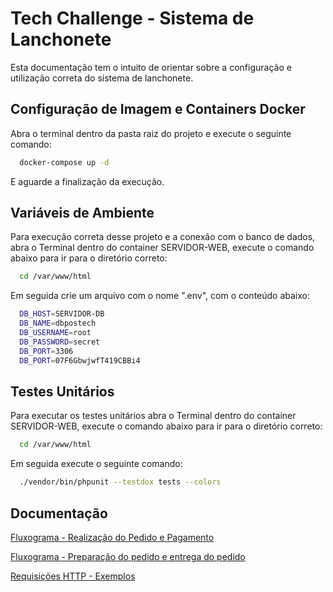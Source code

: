 
# Tech Challenge - Sistema de Lanchonete

Esta documentação tem o intuito de orientar sobre a configuração e utilização correta do sistema de lanchonete.


## Configuração de Imagem e Containers Docker

Abra o terminal dentro da pasta raiz do projeto e execute o seguinte comando: 

```bash
  docker-compose up -d
```
E aguarde a finalização da execução. 


## Variáveis de Ambiente

Para execução correta desse projeto e a conexão com o banco de dados, abra o Terminal dentro do container SERVIDOR-WEB, execute o comando abaixo para ir para o diretório correto: 

```bash
  cd /var/www/html
```

Em seguida crie um arquivo com o nome ".env", com o conteúdo abaixo: 

```bash
  DB_HOST=SERVIDOR-DB
  DB_NAME=dbpostech
  DB_USERNAME=root
  DB_PASSWORD=secret
  DB_PORT=3306
  DB_PORT=07F6GbwjwfT419CBBi4
```


## Testes Unitários

Para executar os testes unitários abra o Terminal dentro do container SERVIDOR-WEB, execute o comando abaixo para ir para o diretório correto: 

```bash
  cd /var/www/html
```

Em seguida execute o seguinte comando:

```bash
  ./vendor/bin/phpunit --testdox tests --colors
```


## Documentação

[Fluxograma - Realização do Pedido e Pagamento](https://miro.com/app/board/uXjVMAbdRp0=/?share_link_id=567814725228)

[Fluxograma - Preparação do pedido e entrega do pedido](https://miro.com/app/board/uXjVMAaDj1g=/?share_link_id=766010607812)

[Requisições HTTP - Exemplos](https://documenter.getpostman.com/view/14275027/2s93zCXzjp)
